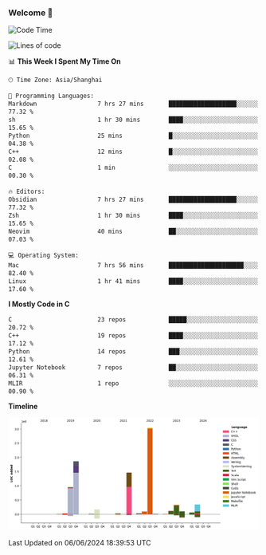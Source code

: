 ### Welcome 👋

<!--START_SECTION:waka-->
![Code Time](http://img.shields.io/badge/Code%20Time-1%2C497%20hrs%2059%20mins-blue)

![Lines of code](https://img.shields.io/badge/From%20Hello%20World%20I%27ve%20Written-8.7%20million%20lines%20of%20code-blue)

📊 **This Week I Spent My Time On** 

```text
🕑︎ Time Zone: Asia/Shanghai

💬 Programming Languages: 
Markdown                 7 hrs 27 mins       ███████████████████░░░░░░   77.32 % 
sh                       1 hr 30 mins        ████░░░░░░░░░░░░░░░░░░░░░   15.65 % 
Python                   25 mins             █░░░░░░░░░░░░░░░░░░░░░░░░   04.38 % 
C++                      12 mins             █░░░░░░░░░░░░░░░░░░░░░░░░   02.08 % 
C                        1 min               ░░░░░░░░░░░░░░░░░░░░░░░░░   00.30 % 

🔥 Editors: 
Obsidian                 7 hrs 27 mins       ███████████████████░░░░░░   77.32 % 
Zsh                      1 hr 30 mins        ████░░░░░░░░░░░░░░░░░░░░░   15.65 % 
Neovim                   40 mins             ██░░░░░░░░░░░░░░░░░░░░░░░   07.03 % 

💻 Operating System: 
Mac                      7 hrs 56 mins       █████████████████████░░░░   82.40 % 
Linux                    1 hr 41 mins        ████░░░░░░░░░░░░░░░░░░░░░   17.60 % 
```

**I Mostly Code in C** 

```text
C                        23 repos            █████░░░░░░░░░░░░░░░░░░░░   20.72 % 
C++                      19 repos            ████░░░░░░░░░░░░░░░░░░░░░   17.12 % 
Python                   14 repos            ███░░░░░░░░░░░░░░░░░░░░░░   12.61 % 
Jupyter Notebook         7 repos             ██░░░░░░░░░░░░░░░░░░░░░░░   06.31 % 
MLIR                     1 repo              ░░░░░░░░░░░░░░░░░░░░░░░░░   00.90 % 
```



**Timeline**

![Lines of Code chart](https://raw.githubusercontent.com/Bohan-hu/Bohan-hu/master/assets/bar_graph.png)


 Last Updated on 06/06/2024 18:39:53 UTC
<!--END_SECTION:waka-->




